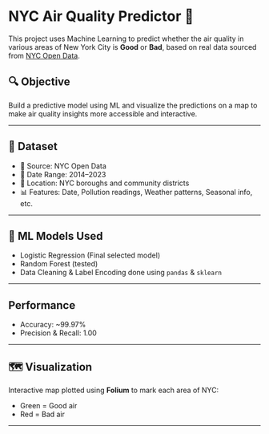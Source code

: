 # NYC Air Quality Predictor 🗽

This project uses Machine Learning to predict whether the air quality in various areas of New York City is **Good** or **Bad**, based on real data sourced from [NYC Open Data](https://data.cityofnewyork.us/).

## 🔍 Objective

Build a predictive model using ML and visualize the predictions on a map to make air quality insights more accessible and interactive.

---

## 📂 Dataset

- 📌 Source: NYC Open Data
- 📅 Date Range: 2014–2023
- 📍 Location: NYC boroughs and community districts
- 📊 Features: Date, Pollution readings, Weather patterns, Seasonal info, etc.

---

## 🧠 ML Models Used

- Logistic Regression (Final selected model)
- Random Forest (tested)
- Data Cleaning & Label Encoding done using `pandas` & `sklearn`

---

##  Performance

-  Accuracy: ~99.97%
-  Precision & Recall: 1.00

---

## 🗺 Visualization

Interactive map plotted using **Folium** to mark each area of NYC:
- Green = Good air
- Red = Bad air

---
